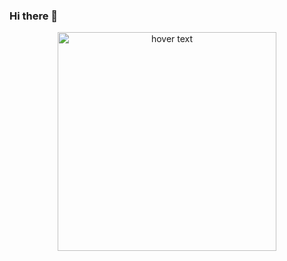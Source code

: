 ### Hi there 👋

<p align="center">
  <img src="https://www.google.com/url?sa=i&url=https%3A%2F%2Fwww.information-age.com%2Fhottest-jobs-data-science-right-now-123496406%2F&psig=AOvVaw1RmnovYrLs2J5x0ufueoEq&ust=1646621282722000&source=images&cd=vfe&ved=0CAsQjRxqFwoTCMCKkOC8sPYCFQAAAAAdAAAAABAD" width="350" title="hover text">
<!--   <img src="your_relative_path_here_number_2_large_name" width="350" alt="accessibility text"> -->
</p>


<!--
**mujtwa/mujtwa** is a ✨ _special_ ✨ repository because its `README.md` (this file) appears on your GitHub profile.

Here are some ideas to get you started:

- 🔭 I’m currently working on ...
- 🌱 I’m currently learning ...
- 👯 I’m looking to collaborate on ...
- 🤔 I’m looking for help with ...
- 💬 Ask me about ...
- 📫 How to reach me: ...
- 😄 Pronouns: ...
- ⚡ Fun fact: ...
-->
